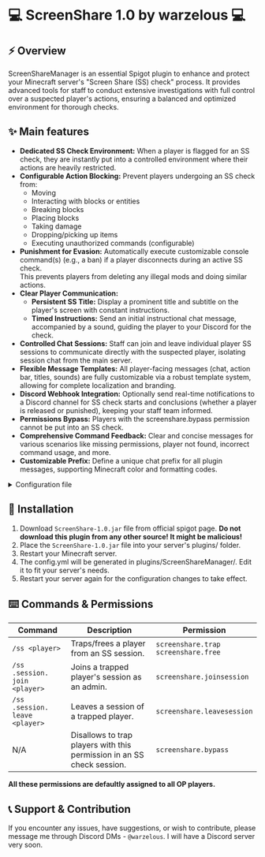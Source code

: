 # 💻 ScreenShare 1.0 by warzelous 💻

## ⚡ Overview
ScreenShareManager is an essential Spigot plugin to enhance and protect your Minecraft server's "Screen Share (SS) check" process. It provides advanced tools for staff to conduct extensive investigations with full control over a suspected player's actions, ensuring a balanced and optimized environment for thorough checks.

## ✨ Main features
- **Dedicated SS Check Environment:** When a player is flagged for an SS check, they are instantly put into a controlled environment where their actions are heavily restricted.
- **Configurable Action Blocking:** Prevent players undergoing an SS check from:
  - Moving
  - Interacting with blocks or entities
  - Breaking blocks
  - Placing blocks
  - Taking damage
  - Dropping/picking up items
  - Executing unauthorized commands (configurable)
- **Punishment for Evasion:** Automatically execute customizable console command(s) (e.g., a ban) if a player disconnects during an active SS check.
<br>This prevents players from deleting any illegal mods and doing similar actions.
- **Clear Player Communication:**
  - **Persistent SS Title:** Display a prominent title and subtitle on the player's screen with constant instructions.
  - **Timed Instructions:** Send an initial instructional chat message, accompanied by a sound, guiding the player to your Discord for the check.
- **Controlled Chat Sessions:** Staff can join and leave individual player SS sessions to communicate directly with the suspected player, isolating session chat from the main server.
- **Flexible Message Templates:** All player-facing messages (chat, action bar, titles, sounds) are fully customizable via a robust template system, allowing for complete localization and branding.
- **Discord Webhook Integration:** Optionally send real-time notifications to a Discord channel for SS check starts and conclusions (whether a player is released or punished), keeping your staff team informed.
- **Permissions Bypass:** Players with the screenshare.bypass permission cannot be put into an SS check.
- **Comprehensive Command Feedback:** Clear and concise messages for various scenarios like missing permissions, player not found, incorrect command usage, and more.
- **Customizable Prefix:** Define a unique chat prefix for all plugin messages, supporting Minecraft color and formatting codes.


<details>
<summary>Configuration file</summary>
## ⚙️ Configuration

```yaml
#   ░██████╗███████╗████████╗████████╗██╗███╗░░██╗░██████╗░░██████╗
#    ██╔════╝██╔════╝╚══██╔══╝╚══██╔══╝██║████╗░██║██╔════╝░██╔════╝
#    ╚█████╗░█████╗░░░░░██║░░░░░░██║░░░██║██╔██╗██║██║░░██╗░╚█████╗░
#    ░╚═══██╗██╔══╝░░░░░██║░░░░░░██║░░░██║██║╚████║██║░░╚██╗░╚═══██╗
#    ██████╔╝███████╗░░░██║░░░░░░██║░░░██║██║░╚███║╚██████╔╝██████╔╝
#    ╚═════╝░╚══════╝░░░╚═╝░░░░░░╚═╝░░░╚═╝╚═╝░░╚══╝░╚═════╝░╚═════╝░
# This configuration file is for a Minecraft plugin designed to manage "Screen Share (SS) checks."

# PREFIX
# Defines a custom prefix to be prepended to chat messages.
# Use '%PREFIX%' in any configurable string to include this defined prefix.
# Supports Minecraft color and formatting codes (e.g., '§' or '&').
prefix: "§x§E§F§3§4§3§4[§x§F§0§3§6§3§3S§x§F§1§3§7§3§2c§x§F§2§3§9§3§2r§x§F§3§3§B§3§1e§x§F§4§3§C§3§0e§x§F§5§3§E§2§Fe§x§F§6§4§0§2§Fn§x§F§7§4§1§2§ES§x§F§8§4§3§2§Dh§x§F§9§4§4§2§Ca§x§F§A§4§6§2§Br§x§F§B§4§8§2§Be§x§F§C§4§9§2§A] §r§f"

# PUNISHMENT COMMANDS
# Commands to be executed by the console if a player leaves the server during an SS check.
# Multiple commands can be listed and will be executed sequentially.
# Placeholders:
# - %TARGET%: The nickname of the player who left during the SS check.
punish-commands:
  - ban %TARGET% §cLeft during SS check.

# EVENT CANCELLATIONS
# In this section, you can configure which actions are blocked for players undergoing an SS check.
# Setting a value to 'true' will prevent the action, while 'false' will allow it.
block-movement: true # Prevents players from moving.
block-interactions: true # Prevents players from interacting with blocks or entities.
block-breaking: true # Prevents players from breaking blocks.
block-placing: true # Prevents players from placing blocks.
filter-commands: true # Filters and potentially blocks certain commands for players.
block-damage: true # Prevents players from taking damage.
block-item-dropping: true # Prevents players from dropping items.
block-item-pickuping: true # Prevents players from picking up items.

# ALLOWED COMMANDS executable by trapped players
# Only one word string (command names) are expected in this list.
alowed-commands:
  - discord

# SS CHECK TITLE
# The main title and subtitle displayed on the player's screen when they are in an SS check.
# These are standard Spigot title messages and support Minecraft color and formatting codes ('§' or '&').
# This title remains visible for the entire duration of the SS check without fade effects.
ss-title:
  big: "§4§l⚠  SS check  ⚠" # The main title text.
  small: "§cPlease join the channel 'waiting room' on our Discord." # The smaller subtitle text.

# SS CHECK CHAT INSTRUCTION
# A message sent to the player approximately one second (20 ticks) after they are flagged for an SS check.
# This message is accompanied by a sound.
# Placeholders:
# - %PREFIX%: The defined message prefix.
# - %TARGET%: The nickname of the player currently in the SS check.
# - %PLAYER%: Refers to the same player as %TARGET% in this context.
ss-instruction: "%PREFIX% §fYou've been flagged for an SS check. Please join the “waiting room” channel on our Discord and wait for your transfer by our staff team. Our Discord can be found under /discord. You have 5 minutes to get here."
ss-instruction-sound: "ENTITY_GUARDIAN_ATTACK" # The ID of the sound to play. See Spigot documentation for a list of sound IDs.
ss-instruction-sound-volume: 1.0 # The volume of the sound. Recommended to stay below 10.0.
ss-instruction-sound-pitch: 1.0 # The pitch of the sound. Recommended to stay below 10.0.

# SESSION CHAT FORMAT
# The format for chat messages sent within an SS session.
# Placeholders:
# - %PREFIX%: The defined message prefix.
# - %PLR%: The nickname of the player sending the message within the session.
# - %MSG%: The content of the chat message.
session-chat-format: "%PREFIX% &8(Session) &f%PLR%&8: &f%MSG%"


#   ███╗░░░███╗███████╗░██████╗░██████╗░█████╗░░██████╗░███████╗░██████╗
#   ████╗░████║██╔════╝██╔════╝██╔════╝██╔══██╗██╔════╝░██╔════╝██╔════╝
#   ██╔████╔██║█████╗░░╚█████╗░╚█████╗░███████║██║░░██╗░█████╗░░╚█████╗░
#   ██║╚██╔╝██║██╔══╝░░░╚═══██╗░╚═══██╗██╔══██║██║░░╚██╗██╔══╝░░░╚═══██╗
#   ██║░╚═╝░██║███████╗██████╔╝██████╔╝██║░░██║╚██████╔╝███████╗██████╔╝
#   ╚═╝░░░░░╚═╝╚══════╝╚═════╝░╚═════╝░╚═╝░░╚═╝░╚═════╝░╚══════╝╚═════╝░
# MESSAGE TEMPLATES
# This section defines various standardized message templates used throughout the plugin.
# Each template is configured under a specific 'configKey' and can include chat messages, action bar messages, titles, and sounds.
#
# Structure for each 'configKey':
# <configKey>:
#   chat: "Message sent to the player's chat."
#     # Leave empty or omit to disable chat messages for this template.
#   actionbar: "Message appearing above the player's action bar."
#     # Leave empty or omit to disable action bar messages for this template.
#   title:
#     big: "The main title text."
#     small: "The smaller subtitle text."
#       # To disable title messages, set both 'big' and 'small' to "" or omit them.
#     in: <ticks> # Amount of ticks for the fade-in effect (20 ticks = 1 second).
#     hold: <ticks> # Amount of ticks the title remains fully visible.
#     out: <ticks> # Amount of ticks for the fade-out effect.
#   sound:
#     id: "SOUND_ID" # The ID of the sound to play (e.g., "BLOCK_NOTE_BLOCK_PLING").
#       # A list of Spigot sound IDs can be found here: https://hub.spigotmc.org/javadocs/bukkit/org/bukkit/Sound.html
#       # Set to "" or omit to disable sound for this template.
#     volume: <value> # The volume of the sound (default: 1.0; must be > 0, recommended below 10.0).
#     pitch: <value> # The pitch of the sound (default: 1.0; must be > 0, recommended below 10.0).

# Example of a message template:
#
# helloworld:
#  chat: "%PREFIX% &aHello, %PLR%!"
#  actionbar: "&aHello there, %PLR%!"
#  title:
#    big: "&aGOOD DAY"
#    small: "&fHave a nice day, %PLR%!"
#    in: 10
#    hold: 30
#    out: 10
#  sound:
#    id: "BLOCK_NOTE_BLOCK_PLING"
#    volume: 1
#    pitch: 1.5

# ADMIN SESSION WARNING
# This message reminds an administrator that they are currently in an SS session, where chat communication with other players is disabled.
# Administrators must use '/ss .session. leave <player name>' to exit the session.
# This warning is displayed every 2 seconds.
# Placeholders:
# - %PLR%: The administrator's nickname.
# - %TARGET%: The nickname of the player being screened.
sessionwarn:
  actionbar: "&4! You are in an SS session of %TARGET% !" # Only an action bar message is supported for this warning.

# NO PERMISSION MESSAGE
# Message displayed when a player attempts to use a command without the necessary permissions.
# Placeholders:
# - %PREFIX%: The defined message prefix.
noperm:
  chat: "%PREFIX% &cYou do not have permission to use this command!"

# ONLY PLAYERS MESSAGE
# Message displayed when a command can only be used by players (not console).
# Placeholders:
# - %PREFIX%: The defined message prefix.
only-players:
  chat: "%PREFIX% &cOnly players can use this command!"

# COMMAND USAGE MESSAGE
# Message providing correct command usage syntax.
# Placeholders:
# - %PREFIX%: The defined message prefix.
command-usage-two:
  chat: "%PREFIX% &cUsage: /ss .session. <join/leave> <target>" # Usage message for incorrect arguments after ".session."

# TRAP YOURSELF MESSAGE
# Message displayed when a player attempts to put themselves into an SS check.
# Placeholders:
# - %PREFIX%: The defined message prefix.
trap-yourself:
  chat: "%PREFIX% &cYou can not SS trap yourself!"

# PLAYER NOT FOUND MESSAGE
# Message displayed when the specified player cannot be found.
# Placeholders:
# - %PREFIX%: The defined message prefix.
player-not-found:
  chat: "%PREFIX% &cThis player could not be found."

# TRAP BYPASS MESSAGE
# Message displayed when an administrator attempts to SS trap a player who has the "screenshare.bypass" permission.
# Players with this permission cannot be flagged for an SS check.
# Placeholders:
# - %PREFIX%: The defined message prefix.
trap-bypass:
  chat: "%PREFIX% &cYou can not SS trap that player!"

# SET FREE MESSAGES
# Messages displayed when a player is released from an SS check.
set-free:
  admin:
    chat: "%PREFIX% &aPlayer %TARGET% was set free." # Message for the administering player.
    # Placeholders: %PREFIX%, %TARGET%
  target:
    chat: "%PREFIX% §aYou have been set free of the SS check." # Message for the released player.
    # Placeholders: %PREFIX%

# TRAP MESSAGES
# Messages displayed when a player is put into an SS check.
trap:
  admin:
    chat: "%PREFIX% &aPlayer %TARGET% has been trapped." # Message for the administering player.
    # Placeholders: %PREFIX%, %TARGET%
  target:
    chat: "%PREFIX% §cYou have been trapped for an SS check! Leaving the server in this state will be punished." # Message for the trapped player.
    # Placeholders: %PREFIX%

# PLAYER NOT IN SESSION MESSAGE
# Message displayed when an attempt is made to interact with a player who is not in an SS session.
# Placeholders:
# - %PREFIX%: The defined message prefix.
player-not-in-session:
  chat: "%PREFIX% &cThis player is not currently in an SS session."

# ALREADY IN SESSION MESSAGE
# Message displayed when an administrator attempts to join an SS session they are already monitoring.
# Placeholders:
# - %PREFIX%: The defined message prefix.
already-in-session:
  chat: "%PREFIX% &cYou are already monitoring this player's SS session."

# JOIN SESSION MESSAGES
# Messages displayed when an administrator joins a player's SS session.
join-session:
  admin:
    chat: "%PREFIX% &aYou have joined %TARGET%'s SS session." # Message for the administering player.
    # Placeholders: %PREFIX%, %TARGET%
  target:
    chat: "%PREFIX% §aAn admin '%ADMIN%' has joined your SS session." # Message for the player in the SS check.
    # Placeholders: %PREFIX%, %ADMIN% (nickname of the joining admin)

# LEAVE SESSION MESSAGES
# Messages displayed when an administrator leaves a player's SS session.
leave-session:
  admin:
    chat: "%PREFIX% &aYou have left %TARGET%'s SS session." # Message for the administering player.
    # Placeholders: %PREFIX%, %TARGET%
  target:
    chat: "%PREFIX% §aAn admin '%ADMIN%' has left your SS session." # Message for the player in the SS check.
    # Placeholders: %PREFIX%, %ADMIN% (nickname of the leaving admin)

# DISCORD INTEGRATION
# Configuration for sending messages to Discord via a webhook.
discord:
  webhook-url: "YOUR_DISCORD_WEBHOOK_URL_HERE" # Replace with your actual Discord webhook URL.
  # Set to an empty string ("") to disable Discord integration.

  messages:
    # Message sent when an SS check starts.
    ss-start:
      enabled: true
      # You can use Discord's Markdown for formatting here.
      # Placeholders: %STAFF%, %TARGET%
      content: |
        # SS Check Started!
        🕵️‍♂️ Staff: ** %STAFF% **
        🎮 Player: ** %TARGET% **
        Join session: `/ss .session. join %TARGET%`

    # Message sent when an SS check ends (player released).
    ss-end-released:
      enabled: true
      # Placeholders: %STAFF%, %TARGET%
      content: |
        # ✅ SS Check Concluded - Player Released!
        🕵️‍♂️ Staff: ** %STAFF% **
        🎮 Player: ** %TARGET% **

    # Message sent when an SS check ends (player punished, e.g., left during SS).
    ss-end-punished:
      enabled: true
      # Placeholders: %STAFF%, %TARGET%, %PUNISHMENTS%
      content: |
        # ❌ SS Check Concluded - Player Punished!
        🕵️‍♂️ Staff: ** %STAFF% **
        🎮 Player: ** %TARGET% **
        🔧 Punishments: ** %PUNISHMENTS% **
```

</details>


## 🚀 Installation
1. Download `ScreenShare-1.0.jar` file from official spigot page. **Do not download this plugin from any other source! It might be malicious!**
2. Place the `ScreenShare-1.0.jar` file into your server's plugins/ folder.
3. Restart your Minecraft server.
4. The config.yml will be generated in plugins/ScreenShareManager/. Edit it to fit your server's needs.
5. Restart your server again for the configuration changes to take effect.

## ⌨️ Commands & Permissions
| Command                        | Description                                                            | Permission                                 |
|--------------------------------|------------------------------------------------------------------------|--------------------------------------------|
| `/ss <player>`                 | Traps/frees a player from an SS session.                               | `screenshare.trap` <br> `screenshare.free` |
| `/ss .session. join <player>`  | Joins a trapped player's session as an admin.                          | `screenshare.joinsession`                  |
| `/ss .session. leave <player>` | Leaves a session of a trapped player.                                  | `screenshare.leavesession`                 |
| N/A                            | Disallows to trap players with this permission in an SS check session. | `screenshare.bypass`                       |
**All these permissions are defaultly assigned to all OP players.**

## 📞 Support & Contribution
If you encounter any issues, have suggestions, or wish to contribute, please message me through Discord DMs - `@warzelous`. I will have a Discord server very soon.
